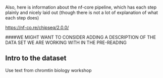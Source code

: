 


Also, here is information about the nf-core pipeline, which has each step plainly and nicely laid out (though there is not a lot of explanation of what each step does)

https://nf-co.re/chipseq/2.0.0/

####WE MIGHT WANT TO CONSIDER ADDING A DESCRIPTION OF THE DATA SET WE ARE WORKING WITH IN THE PRE-READING


## Intro to the dataset
Use text from chromtin biology workshop
